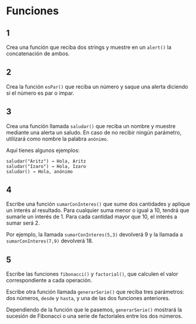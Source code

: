 # Funciones

## 1

Crea una función que reciba dos strings y muestre en un `alert()` la concatenación de ambos.

## 2

Crea la función `esPar()` que reciba un número y saque una alerta diciendo si el número es par o impar.

## 3

Crea una función llamada `saludar()` que reciba un nombre y muestre mediante una alerta un saludo. En caso de no recibir
ningún parámetro, utilizará como nombre la palabra `anónimo`.

Aquí tienes algunos ejemplos:

```
saludar("Aritz") → Hola, Aritz
saludar("Izaro") → Hola, Izaro
saludar() → Hola, anónimo
```

## 4

Escribe una función `sumarConInteres()` que sume dos cantidades y aplique un interés al resultado. Para cualquier suma
menor o igual a 10, tendrá que sumarle un interés de 1. Para cada cantidad mayor que 10, el interés a sumar será 2.

Por ejemplo, la llamada `sumarConInteres(5,3)` devolverá 9 y la llamada a `sumarConInteres(7,9)` devolverá 18.

## 5

Escribe las funciones `fibonacci()` y `factorial()`, que calculen el valor correspondiente a cada operación.

Escribe otra función llamada `generarSerie()` que reciba tres parámetros: dos números, `desde` y `hasta`, y una de las
dos funciones anteriores.

Dependiendo de la función que le pasemos, `generarSerie()` mostrará la sucesión de Fibonacci o una serie de factoriales
entre los dos números.

